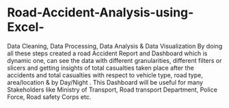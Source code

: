 # Road-Accident-Analysis-using-Excel-
Data Cleaning, Data Processing, Data Analysis &amp; Data Visualization By doing all these steps created a road Accident Report and Dashboard which is dynamic one, can see the data with different granularities, different filters or slicers and getting insights of total casualties taken place after the accidents and total casualties with respect to vehicle type, road type, area/location & by Day/Night . This Dashboard will be useful for many Stakeholders like Ministry of Transport, Road transport Department, Police Force, Road safety Corps etc.
